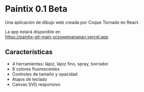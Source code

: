 # Paintix 0.1 Beta

Una aplicación de dibujo web creada por Coque Tornado en React.

La app estará disponible en  
https://paintix-git-main-orzoweinananan.vercel.app

## Características
- 4 herramientas: lápiz, lápiz fino, spray, borrador
- 8 colores fluorescentes
- Controles de tamaño y opacidad
- Atajos de teclado
- Canvas SVG responsivo
